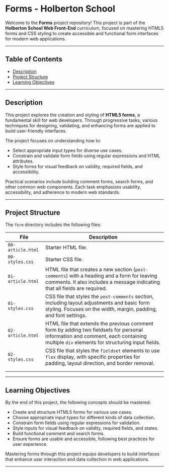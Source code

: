 # Forms - Holberton School  

Welcome to the **Forms** project repository! This project is part of the **Holberton School Web Front-End** curriculum, focused on mastering HTML5 forms and CSS styling to create accessible and functional form interfaces for modern web applications.  

---

## Table of Contents  

- [Description](#description)  
- [Project Structure](#project-structure)  
- [Learning Objectives](#learning-objectives)  

---

## Description  

This project explores the creation and styling of **HTML5 forms**, a fundamental skill for web developers. Through progressive tasks, various techniques for designing, validating, and enhancing forms are applied to build user-friendly interfaces.  

The project focuses on understanding how to:  

- Select appropriate input types for diverse use cases.  
- Constrain and validate form fields using regular expressions and HTML attributes.  
- Style forms for visual feedback on validity, required fields, and accessibility.  

Practical scenarios include building comment forms, search forms, and other common web components. Each task emphasizes usability, accessibility, and adherence to modern web standards.  

---

## Project Structure  

The `form` directory includes the following files:  

| File              | Description                                                  |
| ----------------- | ------------------------------------------------------------ |
| `00-article.html` | Starter HTML file.                                           |
| `00-styles.css`   | Starter CSS file.                                            |
| `01-article.html` | HTML file that creates a new section (`post-comments`) with a heading and a form for leaving comments. It also includes a message indicating that all fields are required. |
| `01-styles.css`   | CSS file that styles the `post-comments` section, including layout adjustments and basic form styling. Focuses on the width, margin, padding, and font settings. |
| `02-article.html` | HTML file that extends the previous comment form by adding two fieldsets for personal information and comment, each containing multiple `div` elements for structuring input fields. |
| `02-styles.css`   | CSS file that styles the `fieldset` elements to use `flex` display, with specific properties for padding, layout direction, and border removal. |
|                   |                                                              |
|                   |                                                              |

---

## Learning Objectives  

By the end of this project, the following concepts should be mastered:  

- Create and structure HTML5 forms for various use cases.  
- Choose appropriate input types for different kinds of data collection.  
- Constrain form fields using regular expressions for validation.  
- Style inputs for visual feedback on validity, required fields, and states.  
- Build functional comment and search forms.  
- Ensure forms are usable and accessible, following best practices for user experience.  

Mastering forms through this project equips developers to build interfaces that enhance user interaction and data collection in web applications.  

---
